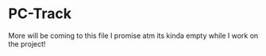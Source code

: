 # PC-Track

More will be coming to this file I promise atm its kinda empty while I work on the project!
